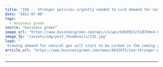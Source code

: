 ```yaml
---
title: "IEA -  Stronger policies urgently needed to curb demand for natural gas"
date: "2021-07-06"
tags: 
  - business green
source: "business green"
image_url: "https://www.businessgreen.com/api/v1/wps/bd50923/518769e4-0475-492d-a510-323bc4e84a3a/2/uniper-irsching-185x114.jpg"
image_fp: "/assets/img/post_thumbnails/132.jpg"
lead: "
 Growing demand for natural gas will start to be curbed in the coming years, but more needs to be done to meet net zero goals, IEA report warns ..."
article_url: "https://www.businessgreen.com/news/4033975/iea-stronger-policies-urgently-curb-demand-natural-gas"
---
```


---
